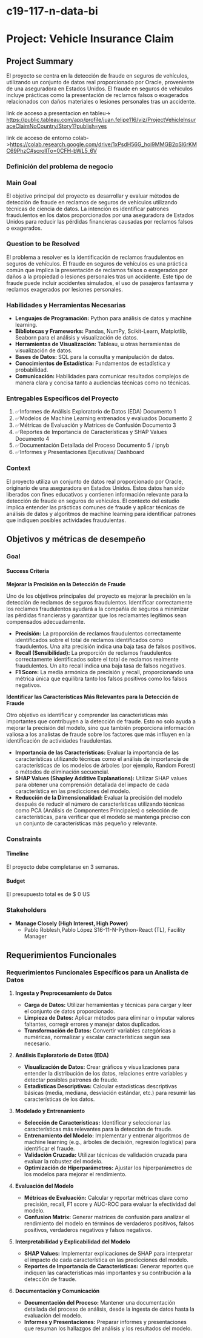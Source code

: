 # c19-117-n-data-bi

# Project: Vehicle Insurance Claim

## Project Summary
El proyecto se centra en la detección de fraude en seguros de vehículos, utilizando un conjunto de datos real proporcionado por Oracle, proveniente de una aseguradora en Estados Unidos. El fraude en seguros de vehículos incluye prácticas como la presentación de reclamos falsos o exagerados relacionados con daños materiales o lesiones personales tras un accidente.

link de acceso a presentacion en tableu-> https://public.tableau.com/app/profile/juan.felipe116/viz/ProjectVehicleInsuraceClaimNoCountry/Story1?publish=yes

link de acceso de entorno colab->https://colab.research.google.com/drive/1xPsdH56G_hoi9MMGB2pSl6rKMC69PhzC#scrollTo=0CFH-bWL5_6V

### Definición del problema de negocio

### Main Goal
El objetivo principal del proyecto es desarrollar y evaluar métodos de detección de fraude en reclamos de seguros de vehículos utilizando técnicas de ciencia de datos. La intención es identificar patrones fraudulentos en los datos proporcionados por una aseguradora de Estados Unidos para reducir las pérdidas financieras causadas por reclamos falsos o exagerados.

### Question to be Resolved 
El problema a resolver es la identificación de reclamos fraudulentos en seguros de vehículos. El fraude en seguros de vehículos es una práctica común que implica la presentación de reclamos falsos o exagerados por daños a la propiedad o lesiones personales tras un accidente. Este tipo de fraude puede incluir accidentes simulados, el uso de pasajeros fantasma y reclamos exagerados por lesiones personales.

### Habilidades y Herramientas Necesarias
- **Lenguajes de Programación:** Python para análisis de datos y machine learning.
- **Bibliotecas y Frameworks:** Pandas, NumPy, Scikit-Learn, Matplotlib, Seaborn para el análisis y visualización de datos.
- **Herramientas de Visualización:** Tableau, u otras herramientas de visualización de datos.
- **Bases de Datos:** SQL para la consulta y manipulación de datos.
- **Conocimientos de Estadística:** Fundamentos de estadística y probabilidad.
- **Comunicación:** Habilidades para comunicar resultados complejos de manera clara y concisa tanto a audiencias técnicas como no técnicas.

### Entregables Específicos del Proyecto
1. ✅Informes de Análisis Exploratorio de Datos (EDA) Documento 1
2. ✅Modelos de Machine Learning entrenados y evaluados Documento 2
3. ✅Métricas de Evaluación y Matrices de Confusión Documento 3
4. ✅Reportes de Importancia de Características y SHAP Values Documento 4
5. ✅Documentación Detallada del Proceso Documento 5 / ipnyb
6. ✅Informes y Presentaciones Ejecutivas/ Dashboard

### Context
El proyecto utiliza un conjunto de datos real proporcionado por Oracle, originario de una aseguradora en Estados Unidos. Estos datos han sido liberados con fines educativos y contienen información relevante para la detección de fraude en seguros de vehículos. El contexto del estudio implica entender las prácticas comunes de fraude y aplicar técnicas de análisis de datos y algoritmos de machine learning para identificar patrones que indiquen posibles actividades fraudulentas.

## Objetivos y métricas de desempeño

### Goal
#### Success Criteria
**Mejorar la Precisión en la Detección de Fraude**

Uno de los objetivos principales del proyecto es mejorar la precisión en la detección de reclamos de seguros fraudulentos. Identificar correctamente los reclamos fraudulentos ayudará a la compañía de seguros a minimizar las pérdidas financieras y garantizar que los reclamantes legítimos sean compensados adecuadamente.

- **Precisión:** La proporción de reclamos fraudulentos correctamente identificados sobre el total de reclamos identificados como fraudulentos. Una alta precisión indica una baja tasa de falsos positivos.
- **Recall (Sensibilidad):** La proporción de reclamos fraudulentos correctamente identificados sobre el total de reclamos realmente fraudulentos. Un alto recall indica una baja tasa de falsos negativos.
- **F1 Score:** La media armónica de precisión y recall, proporcionando una métrica única que equilibra tanto los falsos positivos como los falsos negativos.

**Identificar las Características Más Relevantes para la Detección de Fraude**

Otro objetivo es identificar y comprender las características más importantes que contribuyen a la detección de fraude. Esto no solo ayuda a mejorar la precisión del modelo, sino que también proporciona información valiosa a los analistas de fraude sobre los factores que más influyen en la identificación de actividades fraudulentas.

- **Importancia de las Características:** Evaluar la importancia de las características utilizando técnicas como el análisis de importancia de características de los modelos de árboles (por ejemplo, Random Forest) o métodos de eliminación secuencial.
- **SHAP Values (Shapley Additive Explanations):** Utilizar SHAP values para obtener una comprensión detallada del impacto de cada característica en las predicciones del modelo.
- **Reducción de la Dimensionalidad:** Evaluar la precisión del modelo después de reducir el número de características utilizando técnicas como PCA (Análisis de Componentes Principales) o selección de características, para verificar que el modelo se mantenga preciso con un conjunto de características más pequeño y relevante.

### Constraints

#### Timeline
El proyecto debe completarse en 3 semanas.

#### Budget
El presupuesto total es de \$ 0 US

### Stakeholders

- **Manage Closely (High Interest, High Power)**
  - Pablo Roblesh,Pablo López S16-11-N-Python-React (TL), Facility Manager

## Requerimientos Funcionales

### Requerimientos Funcionales Específicos para un Analista de Datos

1. **Ingesta y Preprocesamiento de Datos**
   - **Carga de Datos:** Utilizar herramientas y técnicas para cargar y leer el conjunto de datos proporcionado.
   - **Limpieza de Datos:** Aplicar métodos para eliminar o imputar valores faltantes, corregir errores y manejar datos duplicados.
   - **Transformación de Datos:** Convertir variables categóricas a numéricas, normalizar y escalar características según sea necesario.

2. **Análisis Exploratorio de Datos (EDA)**
   - **Visualización de Datos:** Crear gráficos y visualizaciones para entender la distribución de los datos, relaciones entre variables y detectar posibles patrones de fraude.
   - **Estadísticas Descriptivas:** Calcular estadísticas descriptivas básicas (media, mediana, desviación estándar, etc.) para resumir las características de los datos.

3. **Modelado y Entrenamiento**
   - **Selección de Características:** Identificar y seleccionar las características más relevantes para la detección de fraude.
   - **Entrenamiento del Modelo:** Implementar y entrenar algoritmos de machine learning (e.g., árboles de decisión, regresión logística) para identificar el fraude.
   - **Validación Cruzada:** Utilizar técnicas de validación cruzada para evaluar la robustez del modelo.
   - **Optimización de Hiperparámetros:** Ajustar los hiperparámetros de los modelos para mejorar el rendimiento.

4. **Evaluación del Modelo**
   - **Métricas de Evaluación:** Calcular y reportar métricas clave como precisión, recall, F1 score y AUC-ROC para evaluar la efectividad del modelo.
   - **Confusion Matrix:** Generar matrices de confusión para analizar el rendimiento del modelo en términos de verdaderos positivos, falsos positivos, verdaderos negativos y falsos negativos.

5. **Interpretabilidad y Explicabilidad del Modelo**
   - **SHAP Values:** Implementar explicaciones de SHAP para interpretar el impacto de cada característica en las predicciones del modelo.
   - **Reportes de Importancia de Características:** Generar reportes que indiquen las características más importantes y su contribución a la detección de fraude.

6. **Documentación y Comunicación**
   - **Documentación del Proceso:** Mantener una documentación detallada del proceso de análisis, desde la ingesta de datos hasta la evaluación del modelo.
   - **Informes y Presentaciones:** Preparar informes y presentaciones que resuman los hallazgos del análisis y los resultados del modelo.

